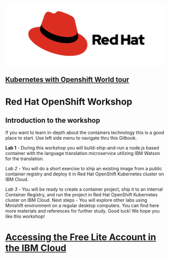 <img src="/img/redhat.png">

## [Kubernetes with Openshift World tour](https://developer.ibm.com/openshift-world-tour/?ibmdev-kowt)

# Red Hat OpenShift Workshop

## Introduction to the workshop

If you want to learn in-depth about the containers technology this is a good place to start. 
Use left side menu to navigate thru this Gitbook.

__Lab 1__ - During this workshop you will build-ship-and-run a node.js based container with the language translation microservice utilizing IBM Watson for the translation. 

_Lab 2_ - You will do a short exercise to ship an existing image from a public container registry and deploy it in Red Hat OpenShift Kubernetes cluster on IBM Cloud.

_Lab 3_ - You will be ready to create a container project, ship it to an internal Container Registry, and run the project in Red Hat OpenShift Kubernetes cluster on IBM Cloud.
Next steps - You will explore other labs using Minishift environment on a regular desktop computers. You can find here more materials and references for further study.
Good luck! We hope you like this workshop!        

# [Accessing the Free Lite Account in the IBM Cloud](Accessing-IBM-Cloud-the-Free-Lite-Account.md)
